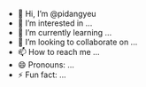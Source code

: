 - 👋 Hi, I’m @pidangyeu
- 👀 I’m interested in ...
- 🌱 I’m currently learning ...
- 💞️ I’m looking to collaborate on ...
- 📫 How to reach me ...
- 😄 Pronouns: ...
- ⚡ Fun fact: ...

<!---
pidangyeu/pidangyeu is a ✨ special ✨ repository because its `README.md` (this file) appears on your GitHub profile.
You can click the Preview link to take a look at your changes.
--->
